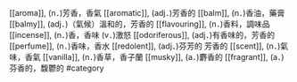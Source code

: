 [[aroma]], (n．)芳香，香氣 
[[aromatic]], (adj．)芳香的 
[[balm]], (n．)香油，藥膏 
[[balmy]], (adj．)（氣候）溫和的，芳香的 
[[flavouring]], (n．)香料，調味品 
[[incense]], (n．)香，香味 (v．)激怒 
[[odoriferous]], (adj．)有香味的，芳香的 
[[perfume]], (n．)香味，香水 
[[redolent]], (adj．)芬芳的 芳香的 
[[scent]], (n．)氣味，香氣 
[[vanilla]], (n．)香草，香子蘭 
[[musky]], (a．)麝香的 
[[fragrant]], (a．)芬香的，馥鬱的 
#category
